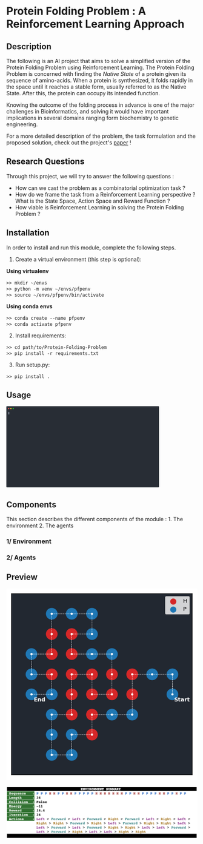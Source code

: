 # Protein Folding Problem : A Reinforcement Learning Approach

## Description

The following is an AI project that aims to solve a simplified version of the Protein Folding Problem using Reinforcement Learning. The Protein Folding Problem is concerned with finding the *Native State* of a protein given its sequence of amino-acids. When a protein is synthesized, it folds rapidly in the space until it reaches a stable form, usually referred to as the Native State. After this, the protein can occupy its intended function. 

Knowing the outcome of the folding process in advance is one of the major challenges in Bioinformatics, and solving it would have important implications in several domains ranging form biochemistry to genetic engineering.

For a more detailed description of the problem, the task formulation and the proposed solution, check out the project's [paper](https://github.com/SAMY-ER/Protein-Folding-Problem/blob/master/report/Protein%20Folding%20Problem%20-%20A%20Reinforcement%20Learning%20Approach.pdf) !

## Research Questions

Through this project, we will try to answer the following questions :

* How can we cast the problem as a combinatorial optimization task ?
* How do we frame the task from a Reinforcement Learning perspective ? What is the State Space, Action Space and Reward Function ?
* How viable is Reinforcement Learning in solving the Protein Folding Problem ?

##  Installation

In order to install and run this module, complete the following steps. 

1. Create a virtual environment (this step is optional):

**Using virtualenv**
```
>> mkdir ~/envs
>> python -m venv ~/envs/pfpenv
>> source ~/envs/pfpenv/bin/activate
```
**Using conda envs**
```
>> conda create --name pfpenv
>> conda activate pfpenv
```

2. Install requirements:
```
>> cd path/to/Protein-Folding-Problem
>> pip install -r requirements.txt
```

3. Run setup.py:
```
>> pip install .
```

## Usage


<img src="./docs/animated.svg" width="80%" height="60%">

## Components

This section describes the different components of the module : 
    1. The environment
    2. The agents

### 1/ Environment

### 2/ Agents


## Preview

![alt text](./report/figures/predicted_native_state.png "Predicted Native State - sequence : PPPHHPPHHPPPPPHHHHHHHPPHHPPPPHHPPHPP")

![alt text](./report/figures/env_summary.png "Environment Summary")

